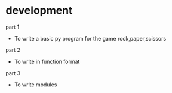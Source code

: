 # development
part 1
- To write a basic py program for the game rock,paper,scissors

part 2
- To write in function format

part 3
- To write modules
